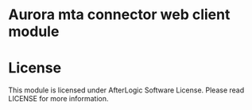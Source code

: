 # Aurora mta connector web client module

# License
This module is licensed under AfterLogic Software License. Please read LICENSE for more information.
